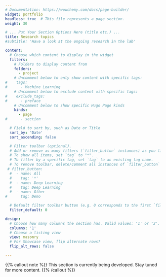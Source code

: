 ```yaml
---
# Documentation: https://wowchemy.com/docs/page-builder/
widget: portfolio
headless: true  # This file represents a page section.
weight: 30

# ... Put Your Section Options Here (title etc.) ...
title: Research topics
#subtitle: 'Have a look at the ongoing research in the lab'

content:
  # Choose which content to display in the widget
  filters:
    # Folders to display content from
    folders:
      - project
    # Uncomment below to only show content with specific tags:
#    tags:
#      - Machine Learning
    # Uncomment below to exclude content with specific tags:
#    exclude_tags:
#      - preface    
    # Uncomment below to show specific Hugo Page kinds
    kinds:
      - page
#      - section

  # Field to sort by, such as Date or Title
  sort_by: 'Date'
  sort_ascending: false

  # Filter toolbar (optional).
  # Add or remove as many filters (`filter_button` instances) as you like.
  # To show all items, set `tag` to "*".
  # To filter by a specific tag, set `tag` to an existing tag name.
  # To remove toolbar, delete/comment all instances of `filter_button` below.
 # filter_button:
  #  - name: All
  #    tag: '*'
  #  - name: Deep Learning
  #    tag: Deep Learning
  #  - name: Other
#      tag: Demo

  # Default filter toolbar button (e.g. 0 corresponds to the first `filter_button` instance above)
  filter_default: 0

design:
  # Choose how many columns the section has. Valid values: '1' or '2'.
  columns: '1'
  # Choose a listing view
  view: masonry
  # For Showcase view, flip alternate rows?
  flip_alt_rows: false

---
```


{{% callout note %}}
This section is currently being developed. Stay tuned for more content.
{{% /callout %}}

